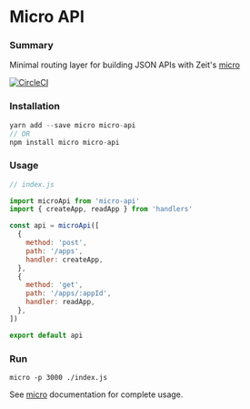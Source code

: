 # Micro API

### Summary

Minimal routing layer for building JSON APIs with Zeit's [micro](https://github.com/zeit/micro)

[![CircleCI](https://circleci.com/gh/possibilities/micro-api.svg?style=svg)](https://circleci.com/gh/possibilities/micro-api)

### Installation

```javascript
yarn add --save micro micro-api
// OR
npm install micro micro-api
```

### Usage

```javascript
// index.js

import microApi from 'micro-api'
import { createApp, readApp } from 'handlers'

const api = microApi([
  {
    method: 'post',
    path: '/apps',
    handler: createApp,
  },
  {
    method: 'get',
    path: '/apps/:appId',
    handler: readApp,
  },
])

export default api
```

### Run

```
micro -p 3000 ./index.js
```

See [micro](https://github.com/zeit/micro#documentation) documentation for complete usage.
